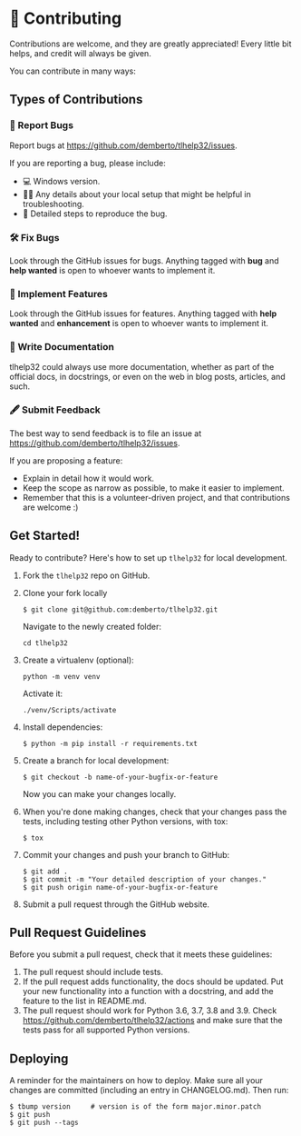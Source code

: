 # 🤝 Contributing

Contributions are welcome, and they are greatly appreciated! Every little bit
helps, and credit will always be given.

You can contribute in many ways:

## Types of Contributions

### 🐞 Report Bugs

Report bugs at https://github.com/demberto/tlhelp32/issues.

If you are reporting a bug, please include:

* 💻 Windows version.
* 🕵️‍♂️ Any details about your local setup that might be helpful in troubleshooting.
* 📃 Detailed steps to reproduce the bug.

### 🛠 Fix Bugs

Look through the GitHub issues for bugs. Anything tagged with **bug** and
**help wanted** is open to whoever wants to implement it.

### 🚀 Implement Features

Look through the GitHub issues for features. Anything tagged with **help
wanted** and **enhancement** is open to whoever wants to implement it.

### 📜 Write Documentation

tlhelp32 could always use more documentation, whether as part of the official
docs, in docstrings, or even on the web in blog posts, articles, and such.

### 🖋 Submit Feedback

The best way to send feedback is to file an issue at
https://github.com/demberto/tlhelp32/issues.

If you are proposing a feature:

* Explain in detail how it would work.
* Keep the scope as narrow as possible, to make it easier to implement.
* Remember that this is a volunteer-driven project, and that contributions
  are welcome :)

## Get Started!

Ready to contribute? Here's how to set up `tlhelp32` for local development.

1. Fork the `tlhelp32` repo on GitHub.
2. Clone your fork locally

    ```
    $ git clone git@github.com:demberto/tlhelp32.git
    ```

    Navigate to the newly created folder:

    ```
    cd tlhelp32
    ```

3. Create a virtualenv (optional):

   ```
   python -m venv venv
   ```

   Activate it:

   ```
   ./venv/Scripts/activate
   ```

4. Install dependencies:

    ```
    $ python -m pip install -r requirements.txt
    ```

5. Create a branch for local development:

    ```
    $ git checkout -b name-of-your-bugfix-or-feature
    ```

    Now you can make your changes locally.

6. When you're done making changes, check that your changes pass the
   tests, including testing other Python versions, with tox:

    ```
    $ tox
    ```

7. Commit your changes and push your branch to GitHub:

    ```
    $ git add .
    $ git commit -m "Your detailed description of your changes."
    $ git push origin name-of-your-bugfix-or-feature
    ```

8. Submit a pull request through the GitHub website.

## Pull Request Guidelines

Before you submit a pull request, check that it meets these guidelines:

1. The pull request should include tests.
2. If the pull request adds functionality, the docs should be updated. Put
   your new functionality into a function with a docstring, and add the
   feature to the list in README.md.
3. The pull request should work for Python 3.6, 3.7, 3.8 and 3.9. Check
   https://github.com/demberto/tlhelp32/actions
   and make sure that the tests pass for all supported Python versions.

## Deploying

A reminder for the maintainers on how to deploy.
Make sure all your changes are committed (including an entry in CHANGELOG.md).
Then run:

```
$ tbump version     # version is of the form major.minor.patch
$ git push
$ git push --tags
```
